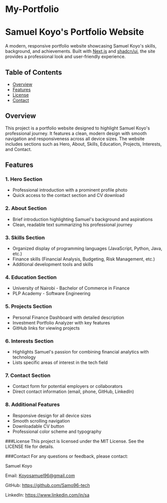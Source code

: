 # My-Portfolio

# Samuel Koyo's Portfolio Website

A modern, responsive portfolio website showcasing Samuel Koyo's skills, background, and achievements. Built with [Next.js](https://nextjs.org/) and [shadcn/ui](https://ui.shadcn.com/), the site provides a professional look and user-friendly experience.

## Table of Contents

- [Overview](#overview)
- [Features](#features)
- [License](#license)
- [Contact](#contact)

## Overview

This project is a portfolio website designed to highlight Samuel Koyo's professional journey. It features a clean, modern design with smooth navigation and responsiveness across all device sizes. The website includes sections such as Hero, About, Skills, Education, Projects, Interests, and Contact.

## Features

### 1. Hero Section
- Professional introduction with a prominent profile photo
- Quick access to the contact section and CV download

### 2. About Section
- Brief introduction highlighting Samuel's background and aspirations
- Clean, readable text summarizing his professional journey

### 3. Skills Section
- Organized display of programming languages (JavaScript, Python, Java, etc.)
- Finance skills (Financial Analysis, Budgeting, Risk Management, etc.)
- Additional development tools and skills

### 4. Education Section
- University of Nairobi - Bachelor of Commerce in Finance
- PLP Academy - Software Engineering

### 5. Projects Section
- Personal Finance Dashboard with detailed description
- Investment Portfolio Analyzer with key features
- GitHub links for viewing projects

### 6. Interests Section
- Highlights Samuel's passion for combining financial analytics with technology
- Lists specific areas of interest in the tech field

### 7. Contact Section
- Contact form for potential employers or collaborators
- Direct contact information (email, phone, GitHub, LinkedIn)

### 8. Additional Features
- Responsive design for all device sizes
- Smooth scrolling navigation
- Downloadable CV button
- Professional color scheme and typography

###License
This project is licensed under the MIT License. See the LICENSE file for details.

###Contact
For any questions or feedback, please contact:

Samuel Koyo

Email: Koyosamuel96@gmail.com

GitHub: https://github.com/Samo96-tech

LinkedIn: https://www.linkedin.com/in/sa





